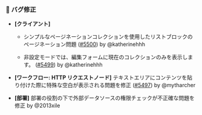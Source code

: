 ### 🐛 バグ修正

- **[クライアント]**
  - シンプルなページネーションコレクションを使用したリストブロックのページネーション問題 ([#5500](https://github.com/nocobase/nocobase/pull/5500)) by @katherinehhh

  - 非設定モードでは、編集フォームに現在のコレクションのみを表示します。 ([#5499](https://github.com/nocobase/nocobase/pull/5499)) by @katherinehhh

- **[ワークフロー: HTTP リクエストノード]** テキストエリアにコンテンツを貼り付けた際に特殊な空白が表示される問題を修正 ([#5497](https://github.com/nocobase/nocobase/pull/5497)) by @mytharcher

- **[部署]** 部署の役割の下で外部データソースの権限チェックが不正確な問題を修正 by @2013xile

